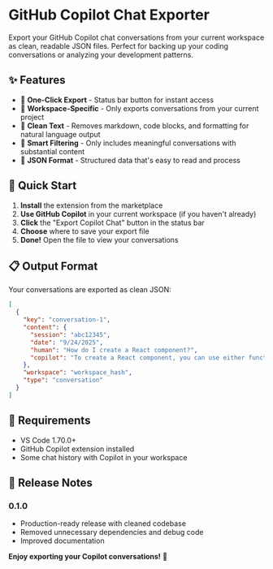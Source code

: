 # GitHub Copilot Chat Exporter

Export your GitHub Copilot chat conversations from your current workspace as clean, readable JSON files. Perfect for backing up your coding conversations or analyzing your development patterns.

## ✨ Features

- 🚀 **One-Click Export** - Status bar button for instant access
- 🎯 **Workspace-Specific** - Only exports conversations from your current project
- 🧹 **Clean Text** - Removes markdown, code blocks, and formatting for natural language output
- 📁 **Smart Filtering** - Only includes meaningful conversations with substantial content
- 💾 **JSON Format** - Structured data that's easy to read and process

## 🚀 Quick Start

1. **Install** the extension from the marketplace
2. **Use GitHub Copilot** in your current workspace (if you haven't already)
3. **Click** the "Export Copilot Chat" button in the status bar
4. **Choose** where to save your export file
5. **Done!** Open the file to view your conversations

## 📋 Output Format

Your conversations are exported as clean JSON:

```json
[
  {
    "key": "conversation-1",
    "content": {
      "session": "abc12345",
      "date": "9/24/2025",
      "human": "How do I create a React component?",
      "copilot": "To create a React component, you can use either function or class syntax..."
    },
    "workspace": "workspace_hash",
    "type": "conversation"
  }
]
```

## 🔧 Requirements

- VS Code 1.70.0+
- GitHub Copilot extension installed
- Some chat history with Copilot in your workspace


## 📝 Release Notes

### 0.1.0
- Production-ready release with cleaned codebase
- Removed unnecessary dependencies and debug code
- Improved documentation


**Enjoy exporting your Copilot conversations!** 🎉
